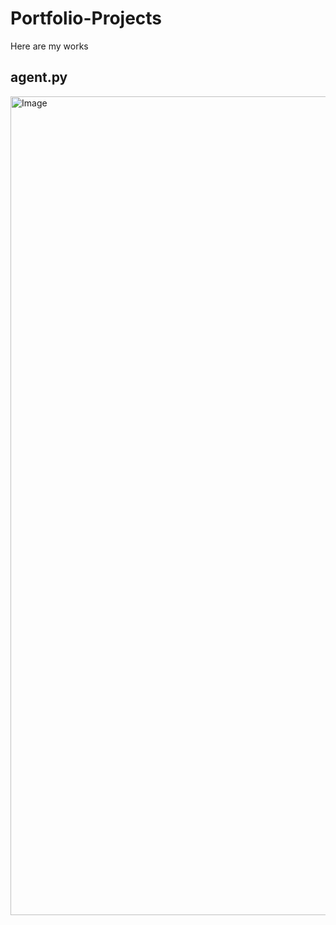 # Portfolio-Projects
Here are  my works
## agent.py

<img width="1310" alt="Image" src="https://github.com/user-attachments/assets/f34a083e-4b29-42bd-9b78-c49ec60a829a" />
